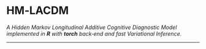 # HM‑LACDM

*A Hidden Markov Longitudinal Additive Cognitive Diagnostic Model implemented in **R** with **torch** back‑end and fast Variational Inference.*

---

